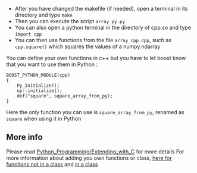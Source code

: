 - After you have changed the makefile (if needed), open a terminal in its directory and type `make`
- Then you can execute the script `array_py.py` 
- You can also open a python terminal in the directory of cpp.so and type `import cpp`
- You can then use functions from the file `array_cpp.cpp`, such as `cpp.square()` which squares the values of a numpy.ndarray

You can define your own functions in c++ but you have to let boost know that you want to use them in Python :
```
BOOST_PYTHON_MODULE(cpp)
{
    Py_Initialize();
    np::initialize();
    def("square", square_array_from_py);
}
```
Here the only function you can use is `square_array_from_py`, renamed as `square` when using it in Python

## More info

Please read [Python_Programming/Extending_with_C](https://en.wikibooks.org/wiki/Python_Programming/Extending_with_C%2B%2B) for more details
For more information about adding you own functions or class, [here for functions not in a class](https://www.boost.org/doc/libs/1_68_0/libs/python/doc/html/tutorial/index.html) and [in a class](https://www.boost.org/doc/libs/1_68_0/libs/python/doc/html/tutorial/tutorial/exposing.html) 
